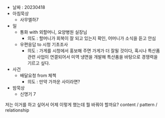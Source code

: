 - 날짜 : 20230418
- 아침묵상
	- 사무엘하7
- 일 
	- 통화 with 외할머니, 요양병원 실장님
		- 의도 : 할머니가 회복이 잘 되고 있는지 확인, 어머니가 소식을 듣고 안심
	- 우편응답 to 시청 기초조사
		- 의도 : 가게를 시청에서 홍보해 주면 가게가 더 잘될 것이다, 혹시나 특산품관련 사업이 연결되어서 미역 냉면을 개발해 특산품을 바탕으로 경쟁력을 기르고 싶다.
- 사건
	- 배달요청 from 체첵
		- 의도 : 만약 가까운 사이라면?
- 밤묵상
	- 신명기 7





저는 이거를 하고 싶어서 어제 이렇게 했는데 뭘 바꿔야 할까요?
content / pattern / relationship